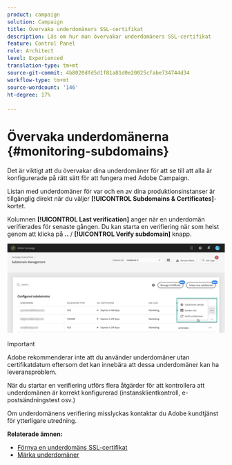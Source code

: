 ```yaml
---
product: campaign
solution: Campaign
title: Övervaka underdomäners SSL-certifikat
description: Läs om hur man övervakar underdomäners SSL-certifikat
feature: Control Panel
role: Architect
level: Experienced
translation-type: tm+mt
source-git-commit: 4b8020dfd5d1f81a81d0e20025cfabe734744d34
workflow-type: tm+mt
source-wordcount: '146'
ht-degree: 17%

---
```



# Övervaka underdomänerna {#monitoring-subdomains}

Det är viktigt att du övervakar dina underdomäner för att se till att alla är konfigurerade på rätt sätt för att fungera med Adobe Campaign.

Listan med underdomäner för var och en av dina produktionsinstanser är tillgänglig direkt när du väljer **[!UICONTROL Subdomains & Certificates]**-kortet.

Kolumnen **[!UICONTROL Last verification]** anger när en underdomän verifierades för senaste gången. Du kan starta en verifiering när som helst genom att klicka på **..** / **[!UICONTROL Verify subdomain]** knapp.

![](assets/subdomain_verification.png)

>[!IMPORTANT]
>
>Adobe rekommenderar inte att du använder underdomäner utan certifikatdatum eftersom det kan innebära att dessa underdomäner kan ha leveransproblem.

När du startar en verifiering utförs flera åtgärder för att kontrollera att underdomänen är korrekt konfigurerad (instansklientkontroll, e-postsändningstest osv.)

Om underdomänens verifiering misslyckas kontaktar du Adobe kundtjänst för ytterligare utredning.

**Relaterade ämnen:**

* [Förnya en underdomäns SSL-certifikat](../../subdomains-certificates/using/renewing-subdomain-certificate.md)
* [Märka underdomäner](../../subdomains-certificates/using/subdomains-branding.md)

